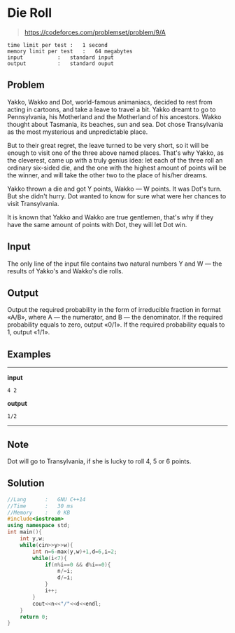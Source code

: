 # Die Roll

> https://codeforces.com/problemset/problem/9/A

```
time limit per test	:	1 second
memory limit per test	:	64 megabytes
input			:	standard input
output			:	standard ouput
```

## Problem

Yakko, Wakko and Dot, world-famous animaniacs, decided to rest from acting in cartoons, and take a leave to travel a bit. Yakko dreamt to go to Pennsylvania, his Motherland and the Motherland of his ancestors. Wakko thought about Tasmania, its beaches, sun and sea. Dot chose Transylvania as the most mysterious and unpredictable place.

But to their great regret, the leave turned to be very short, so it will be enough to visit one of the three above named places. That's why Yakko, as the cleverest, came up with a truly genius idea: let each of the three roll an ordinary six-sided die, and the one with the highest amount of points will be the winner, and will take the other two to the place of his/her dreams.

Yakko thrown a die and got Y points, Wakko — W points. It was Dot's turn. But she didn't hurry. Dot wanted to know for sure what were her chances to visit Transylvania.

It is known that Yakko and Wakko are true gentlemen, that's why if they have the same amount of points with Dot, they will let Dot win.

## Input

The only line of the input file contains two natural numbers Y and W — the results of Yakko's and Wakko's die rolls.

## Output

Output the required probability in the form of irreducible fraction in format «A/B», where A — the numerator, and B — the denominator. If the required probability equals to zero, output «0/1». If the required probability equals to 1, output «1/1».

## Examples

---
**input**
```
4 2

```
**output**
```
1/2

```
---

## Note

Dot will go to Transylvania, if she is lucky to roll 4, 5 or 6 points.

## Solution

```c++
//Lang		:	GNU C++14
//Time		:	30 ms
//Memory	:	0 KB
#include<iostream>
using namespace std;
int main(){
	int y,w;
	while(cin>>y>>w){
		int n=6-max(y,w)+1,d=6,i=2;
		while(i<7){
			if(n%i==0 && d%i==0){
				n/=i;
				d/=i;
			}
			i++;
		}
		cout<<n<<"/"<<d<<endl;
	}
	return 0;
}
```
